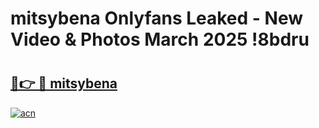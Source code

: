 # mitsybena Onlyfans Leaked - New Video & Photos March 2025 !8bdru

# <h2><a href="https://6m5v14.iuczelnia.edu.pl?title=mitsybena&ref=8bdru">🔗👉 🔴 mitsybena</a></h2>

[![acn](https://github.com/user-attachments/assets/0f9c940e-d8b0-45ae-aac7-cd30a18b3e1c)](https://6m5v14.iuczelnia.edu.pl?title=mitsybena&ref=8bdru)

